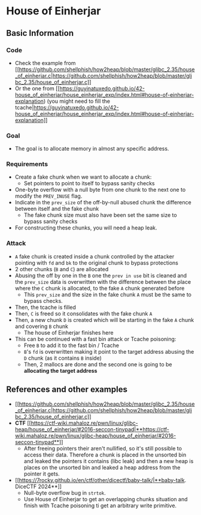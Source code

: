 # House of Einherjar


## Basic Information

### Code

- Check the example from [[https://github.com/shellphish/how2heap/blob/master/glibc_2.35/house_of_einherjar.c|https://github.com/shellphish/how2heap/blob/master/glibc_2.35/house_of_einherjar.c]]
- Or the one from [[https://guyinatuxedo.github.io/42-house_of_einherjar/house_einherjar_exp/index.html#house-of-einherjar-explanation) (you might need to fill the tcache|https://guyinatuxedo.github.io/42-house_of_einherjar/house_einherjar_exp/index.html#house-of-einherjar-explanation]]

### Goal

- The goal is to allocate memory in almost any specific address.

### Requirements

- Create a fake chunk when we want to allocate a chunk:
  - Set pointers to point to itself to bypass sanity checks
- One-byte overflow with a null byte from one chunk to the next one to modify the `PREV_INUSE` flag.
- Indicate in the `prev_size` of the off-by-null abused chunk the difference between itself and the fake chunk
  - The fake chunk size must also have been set the same size to bypass sanity checks
- For constructing these chunks, you will need a heap leak.

### Attack

- `A` fake chunk is created inside a chunk controlled by the attacker pointing with `fd` and `bk` to the original chunk to bypass protections
- 2 other chunks (`B` and `C`) are allocated
- Abusing the off by one in the `B` one the `prev in use` bit is cleaned and the `prev_size` data is overwritten with the difference between the place where the `C` chunk is allocated, to the fake `A` chunk generated before
  - This `prev_size` and the size in the fake chunk `A` must be the same to bypass checks.
- Then, the tcache is filled
- Then, `C` is freed so it consolidates with the fake chunk `A`
- Then, a new chunk `D` is created which will be starting in the fake `A` chunk and covering `B` chunk
  - The house of Einherjar finishes here
- This can be continued with a fast bin attack or Tcache poisoning:
  - Free `B` to add it to the fast bin / Tcache
  - `B`'s `fd` is overwritten making it point to the target address abusing the `D` chunk (as it contains `B` inside)
  - Then, 2 mallocs are done and the second one is going to be **allocating the target address**

## References and other examples

- [[https://github.com/shellphish/how2heap/blob/master/glibc_2.35/house_of_einherjar.c|https://github.com/shellphish/how2heap/blob/master/glibc_2.35/house_of_einherjar.c]]
- **CTF** [[https://ctf-wiki.mahaloz.re/pwn/linux/glibc-heap/house_of_einherjar/#2016-seccon-tinypad|**https://ctf-wiki.mahaloz.re/pwn/linux/glibc-heap/house_of_einherjar/#2016-seccon-tinypad**]]
  - After freeing pointers their aren't nullified, so it's still possible to access their data. Therefore a chunk is placed in the unsorted bin and leaked the pointers it contains (libc leak) and then a new heap is places on the unsorted bin and leaked a heap address from the pointer it gets.
- [[https://7rocky.github.io/en/ctf/other/dicectf/baby-talk/|**baby-talk. DiceCTF 2024**]]
  - Null-byte overflow bug in `strtok`.
  - Use House of Einherjar to get an overlapping chunks situation and finish with Tcache poisoning ti get an arbitrary write primitive.




